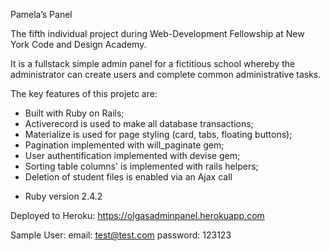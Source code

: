 Pamela’s Panel

The fifth individual project during Web-Development Fellowship at New York Code and Design Academy.

It is a fullstack simple admin panel for a fictitious school whereby the administrator can create users and complete common administrative tasks.

The key features of this projetc are:

- Built with Ruby on Rails;
- Activerecord is used to make all database transactions;
- Materialize is used for page styling (card, tabs, floating buttons);
- Pagination implemented with will_paginate gem;
- User authentification implemented with devise gem;
- Sorting table columns' is implemented with rails helpers;
- Deletion of student files is enabled via an Ajax call


* Ruby version 2.4.2

Deployed to Heroku: https://olgasadminpanel.herokuapp.com

Sample User:
email: test@test.com
password: 123123
